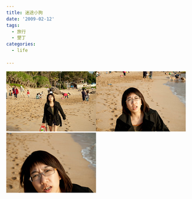 ```yaml
---
title: 迷途小狗
date: '2009-02-12'
tags:
  - 旅行
  - 墾丁
categories:
  - life

---
```

[![迷](images/0.jpg)](http://www.flickr.com/photos/yurenju/3273788675/ "Flickr 上 yurenju 的 迷")[![途](images/1.jpg)](http://www.flickr.com/photos/yurenju/3274607752/ "Flickr 上 yurenju 的 途")[![小狗](images/2.jpg)](http://www.flickr.com/photos/yurenju/3274608066/ "Flickr 上 yurenju 的 小狗")